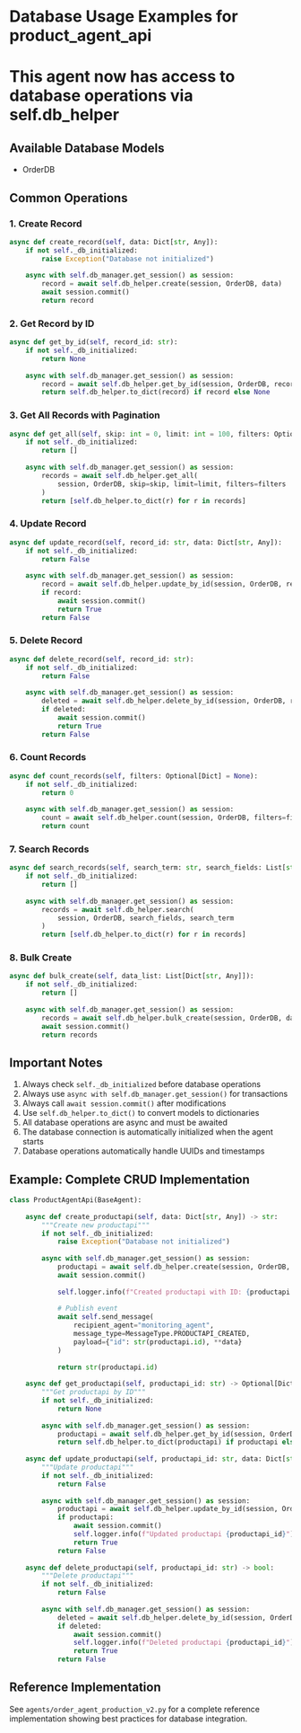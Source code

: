 
# Database Usage Examples for product_agent_api
# This agent now has access to database operations via self.db_helper

## Available Database Models
- OrderDB

## Common Operations

### 1. Create Record
```python
async def create_record(self, data: Dict[str, Any]):
    if not self._db_initialized:
        raise Exception("Database not initialized")
    
    async with self.db_manager.get_session() as session:
        record = await self.db_helper.create(session, OrderDB, data)
        await session.commit()
        return record
```

### 2. Get Record by ID
```python
async def get_by_id(self, record_id: str):
    if not self._db_initialized:
        return None
    
    async with self.db_manager.get_session() as session:
        record = await self.db_helper.get_by_id(session, OrderDB, record_id)
        return self.db_helper.to_dict(record) if record else None
```

### 3. Get All Records with Pagination
```python
async def get_all(self, skip: int = 0, limit: int = 100, filters: Optional[Dict] = None):
    if not self._db_initialized:
        return []
    
    async with self.db_manager.get_session() as session:
        records = await self.db_helper.get_all(
            session, OrderDB, skip=skip, limit=limit, filters=filters
        )
        return [self.db_helper.to_dict(r) for r in records]
```

### 4. Update Record
```python
async def update_record(self, record_id: str, data: Dict[str, Any]):
    if not self._db_initialized:
        return False
    
    async with self.db_manager.get_session() as session:
        record = await self.db_helper.update_by_id(session, OrderDB, record_id, data)
        if record:
            await session.commit()
            return True
        return False
```

### 5. Delete Record
```python
async def delete_record(self, record_id: str):
    if not self._db_initialized:
        return False
    
    async with self.db_manager.get_session() as session:
        deleted = await self.db_helper.delete_by_id(session, OrderDB, record_id)
        if deleted:
            await session.commit()
            return True
        return False
```

### 6. Count Records
```python
async def count_records(self, filters: Optional[Dict] = None):
    if not self._db_initialized:
        return 0
    
    async with self.db_manager.get_session() as session:
        count = await self.db_helper.count(session, OrderDB, filters=filters)
        return count
```

### 7. Search Records
```python
async def search_records(self, search_term: str, search_fields: List[str]):
    if not self._db_initialized:
        return []
    
    async with self.db_manager.get_session() as session:
        records = await self.db_helper.search(
            session, OrderDB, search_fields, search_term
        )
        return [self.db_helper.to_dict(r) for r in records]
```

### 8. Bulk Create
```python
async def bulk_create(self, data_list: List[Dict[str, Any]]):
    if not self._db_initialized:
        return []
    
    async with self.db_manager.get_session() as session:
        records = await self.db_helper.bulk_create(session, OrderDB, data_list)
        await session.commit()
        return records
```

## Important Notes

1. Always check `self._db_initialized` before database operations
2. Always use `async with self.db_manager.get_session()` for transactions
3. Always call `await session.commit()` after modifications
4. Use `self.db_helper.to_dict()` to convert models to dictionaries
5. All database operations are async and must be awaited
6. The database connection is automatically initialized when the agent starts
7. Database operations automatically handle UUIDs and timestamps

## Example: Complete CRUD Implementation

```python
class ProductAgentApi(BaseAgent):
    
    async def create_productapi(self, data: Dict[str, Any]) -> str:
        """Create new productapi"""
        if not self._db_initialized:
            raise Exception("Database not initialized")
        
        async with self.db_manager.get_session() as session:
            productapi = await self.db_helper.create(session, OrderDB, data)
            await session.commit()
            
            self.logger.info(f"Created productapi with ID: {productapi.id}")
            
            # Publish event
            await self.send_message(
                recipient_agent="monitoring_agent",
                message_type=MessageType.PRODUCTAPI_CREATED,
                payload={"id": str(productapi.id), **data}
            )
            
            return str(productapi.id)
    
    async def get_productapi(self, productapi_id: str) -> Optional[Dict]:
        """Get productapi by ID"""
        if not self._db_initialized:
            return None
        
        async with self.db_manager.get_session() as session:
            productapi = await self.db_helper.get_by_id(session, OrderDB, productapi_id)
            return self.db_helper.to_dict(productapi) if productapi else None
    
    async def update_productapi(self, productapi_id: str, data: Dict[str, Any]) -> bool:
        """Update productapi"""
        if not self._db_initialized:
            return False
        
        async with self.db_manager.get_session() as session:
            productapi = await self.db_helper.update_by_id(session, OrderDB, productapi_id, data)
            if productapi:
                await session.commit()
                self.logger.info(f"Updated productapi {productapi_id}")
                return True
            return False
    
    async def delete_productapi(self, productapi_id: str) -> bool:
        """Delete productapi"""
        if not self._db_initialized:
            return False
        
        async with self.db_manager.get_session() as session:
            deleted = await self.db_helper.delete_by_id(session, OrderDB, productapi_id)
            if deleted:
                await session.commit()
                self.logger.info(f"Deleted productapi {productapi_id}")
                return True
            return False
```

## Reference Implementation

See `agents/order_agent_production_v2.py` for a complete reference implementation
showing best practices for database integration.
